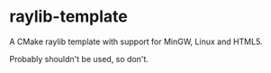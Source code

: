 # raylib-template
A CMake raylib template with support for MinGW, Linux and HTML5.

Probably shouldn't be used, so don't.